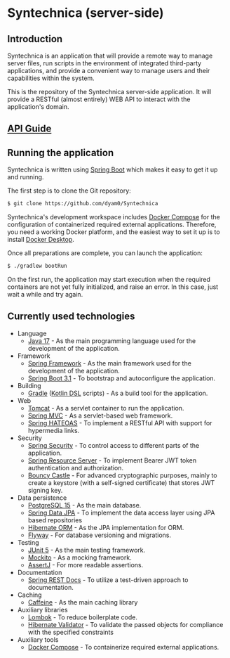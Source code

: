 # Syntechnica (server-side)

## Introduction

Syntechnica is an application that will provide a remote way to manage server files, 
run scripts in the environment of integrated third-party applications, 
and provide a convenient way to manage users and their capabilities within the system.

This is the repository of the Syntechnica server-side application. 
It will provide a RESTful (almost entirely) WEB API to interact with the application's domain.


## [API Guide](https://navoyan.github.io/Syntechnica/api-guide.html)


## Running the application

Syntechnica is written using [Spring Boot](https://projects.spring.io/spring-boot) 
which makes it easy to get it up and running.

The first step is to clone the Git repository:
```bash
$ git clone https://github.com/dyam0/Syntechnica
```

Syntechnica's development workspace includes [Docker Compose](https://docs.docker.com/compose/)
for the configuration of containerized required external applications.
Therefore, you need a working Docker platform, 
and the easiest way to set it up is to install [Docker Desktop](https://www.docker.com/products/docker-desktop/).

Once all preparations are complete, you can launch the application:
```bash
$ ./gradlew bootRun
```
On the first run, the application may start execution
when the required containers are not yet fully initialized, and raise an error.
In this case, just wait a while and try again.


## Currently used technologies

- Language
  - [Java 17](https://openjdk.org/projects/jdk/17/) - As the main programming language 
    used for the development of the application.
- Framework
  - [Spring Framework](https://spring.io/projects/spring-framework) - As the main framework 
    used for the development of the application.
  - [Spring Boot 3.1](https://spring.io/projects/spring-boot) - То bootstrap and autoconfigure the application.
- Building
  - [Gradle](https://gradle.org/) ([Kotlin DSL](https://docs.gradle.org/current/userguide/kotlin_dsl.html) scripts) -
  As a build tool for the application.
- Web
  - [Tomcat](https://tomcat.apache.org/) - As a servlet container to run the application.
  - [Spring MVC](https://docs.spring.io/spring-framework/reference/web/webmvc.html) -
    As a servlet-based web framework.
  - [Spring HATEOAS](https://spring.io/projects/spring-hateoas) - 
    To implement a RESTful API with support for hypermedia links.
- Security
  - [Spring Security](https://spring.io/projects/spring-security) - 
    To control access to different parts of the application.
  - [Spring Resource Server](https://docs.spring.io/spring-security/reference/servlet/oauth2/resource-server) - 
    To implement Bearer JWT token authentication and authorization.
  - [Bouncy Castle](https://www.bouncycastle.org/java.html) - For advanced cryptographic purposes, 
    mainly to create a keystore (with a self-signed certificate) that stores JWT signing key.
- Data persistence
  - [PostgreSQL 15](https://www.postgresql.org/about/) - As the main database.
  - [Spring Data JPA](https://spring.io/projects/spring-data-jpa) - 
    Тo implement the data access layer using JPA based repositories
  - [Hibernate ORM](https://hibernate.org/orm/) - As the JPA implementation for ORM.
  - [Flyway](https://flywaydb.org/) - For database versioning and migrations.
- Testing
  - [JUnit 5](https://junit.org/junit5/) - As the main testing framework.
  - [Mockito](https://site.mockito.org/) - As а mocking framework.
  - [AssertJ](https://assertj.github.io/doc/) - For more readable assertions.
- Documentation
  - [Spring REST Docs](https://spring.io/projects/spring-restdocs) - То utilize a test-driven approach to documentation.
- Caching
  - [Caffeine](https://github.com/ben-manes/caffeine) - As the main caching library
- Auxiliary libraries
  - [Lombok](https://projectlombok.org/) - To reduce boilerplate code.
  - [Hibernate Validator](https://hibernate.org/validator/) -
  To validate the passed objects for compliance with the specified constraints
- Auxiliary tools
  - [Docker Compose](https://docs.docker.com/compose/) - To containerize required external applications.
